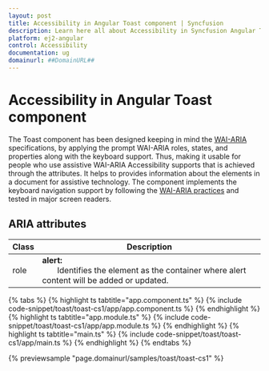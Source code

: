 ```yaml
---
layout: post
title: Accessibility in Angular Toast component | Syncfusion
description: Learn here all about Accessibility in Syncfusion Angular Toast component of Syncfusion Essential JS 2 and more.
platform: ej2-angular
control: Accessibility 
documentation: ug
domainurl: ##DomainURL##
---
```


# Accessibility in Angular Toast component

The Toast component has been designed keeping in mind the [WAI-ARIA](http://www.w3.org/WAI/PF/aria-practices/) specifications, by applying the prompt WAI-ARIA roles, states, and properties along with the keyboard support. Thus, making it usable for people who use assistive WAI-ARIA Accessibility supports that is achieved through the attributes.
It helps to provides information about the elements in a document for assistive technology.
The component implements the keyboard navigation support by following the [WAI-ARIA practices](https://www.w3.org/TR/wai-aria-practices/) and tested in major screen readers.

## ARIA attributes

<!-- markdownlint-disable MD033 -->

| Class | Description |
| -------- | -------- |
| role | <b>alert:</b> <br/>   &nbsp;&nbsp;&nbsp;&nbsp;&nbsp;&nbsp; Identifies the element as the container where alert content will be added or updated. |

{% tabs %}
{% highlight ts tabtitle="app.component.ts" %}
{% include code-snippet/toast/toast-cs1/app/app.component.ts %}
{% endhighlight %}
{% highlight ts tabtitle="app.module.ts" %}
{% include code-snippet/toast/toast-cs1/app/app.module.ts %}
{% endhighlight %}
{% highlight ts tabtitle="main.ts" %}
{% include code-snippet/toast/toast-cs1/app/main.ts %}
{% endhighlight %}
{% endtabs %}
  
{% previewsample "page.domainurl/samples/toast/toast-cs1" %}